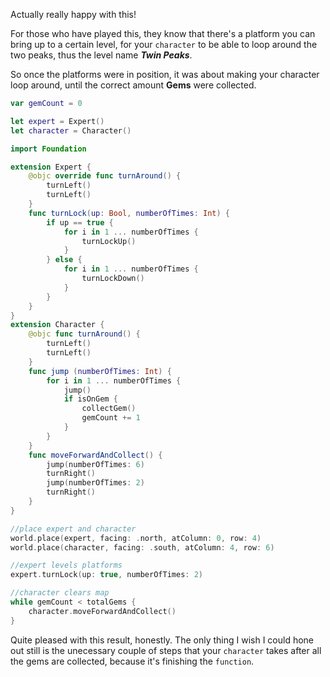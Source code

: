 Actually really happy with this!

For those who have played this, they know that there's a platform you can bring up to a certain level, for your `character` to be able to loop around the two peaks,
thus the level name ***Twin Peaks***.

So once the platforms were in position, it was about making your character loop around, until the correct amount **Gems** were collected.

```swift
var gemCount = 0

let expert = Expert()
let character = Character()

import Foundation

extension Expert {
    @objc override func turnAround() {
        turnLeft()
        turnLeft()
    }
    func turnLock(up: Bool, numberOfTimes: Int) {
        if up == true {
            for i in 1 ... numberOfTimes {
                turnLockUp()
            }
        } else {
            for i in 1 ... numberOfTimes {
                turnLockDown()
            }
        }
    }
}
extension Character {
    @objc func turnAround() {
        turnLeft()
        turnLeft()
    }
    func jump (numberOfTimes: Int) {
        for i in 1 ... numberOfTimes {
            jump()
            if isOnGem {
                collectGem()
                gemCount += 1
            }
        }
    }
    func moveForwardAndCollect() {
        jump(numberOfTimes: 6)
        turnRight()
        jump(numberOfTimes: 2)
        turnRight()
    }
}

//place expert and character
world.place(expert, facing: .north, atColumn: 0, row: 4)
world.place(character, facing: .south, atColumn: 4, row: 6)

//expert levels platforms
expert.turnLock(up: true, numberOfTimes: 2)

//character clears map
while gemCount < totalGems {
    character.moveForwardAndCollect()
}
```

Quite pleased with this result, honestly. The only thing I wish I could hone out still is the unecessary couple of steps that your `character` takes after
all the gems are collected, because it's finishing the `function`.
